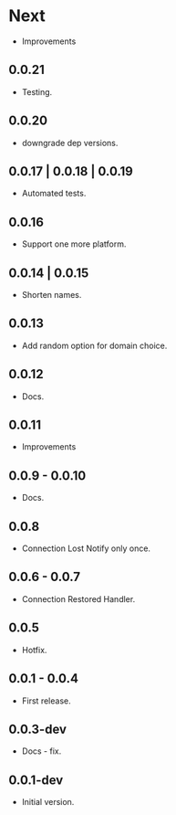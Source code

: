 # Next

* Improvements

## 0.0.21

* Testing.

## 0.0.20

* downgrade dep versions.

## 0.0.17 | 0.0.18 | 0.0.19

* Automated tests.

## 0.0.16

* Support one more platform.

## 0.0.14 | 0.0.15

* Shorten names.

## 0.0.13

* Add random option for domain choice.

## 0.0.12

* Docs.

## 0.0.11

* Improvements

## 0.0.9 - 0.0.10

* Docs.

## 0.0.8

* Connection Lost Notify only once.

## 0.0.6 - 0.0.7

* Connection Restored Handler.

## 0.0.5

* Hotfix.

## 0.0.1 - 0.0.4

* First release.

## 0.0.3-dev

* Docs - fix.

## 0.0.1-dev

* Initial version.
